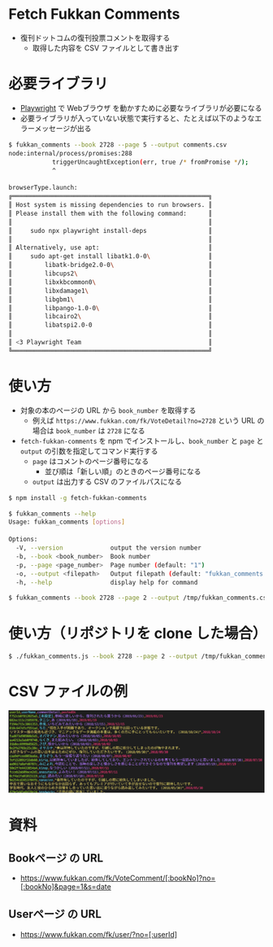 # Fetch Fukkan Comments
- 復刊ドットコムの復刊投票コメントを取得する
  - 取得した内容を CSV ファイルとして書き出す

# 必要ライブラリ
- [Playwright](https://playwright.dev/) で Webブラウザ を動かすために必要なライブラリが必要になる
- 必要ライブラリが入っていない状態で実行すると、たとえば以下のようなエラーメッセージが出る

```bash
$ fukkan_comments --book 2728 --page 5 --output comments.csv
node:internal/process/promises:288
            triggerUncaughtException(err, true /* fromPromise */);
            ^

browserType.launch:
╔══════════════════════════════════════════════════════╗
║ Host system is missing dependencies to run browsers. ║
║ Please install them with the following command:      ║
║                                                      ║
║     sudo npx playwright install-deps                 ║
║                                                      ║
║ Alternatively, use apt:                              ║
║     sudo apt-get install libatk1.0-0\                ║
║         libatk-bridge2.0-0\                          ║
║         libcups2\                                    ║
║         libxkbcommon0\                               ║
║         libxdamage1\                                 ║
║         libgbm1\                                     ║
║         libpango-1.0-0\                              ║
║         libcairo2\                                   ║
║         libatspi2.0-0                                ║
║                                                      ║
║ <3 Playwright Team                                   ║
╚══════════════════════════════════════════════════════╝
```

# 使い方
- 対象の本のページの URL から `book_number` を取得する
  - 例えば `https://www.fukkan.com/fk/VoteDetail?no=2728` という URL の場合は `book_number` は `2728` になる
- `fetch-fukkan-comments` を npm でインストールし、`book_number` と `page` と `output` の引数を指定してコマンド実行する
  - `page` はコメントのページ番号になる
    - 並び順は「新しい順」のときのページ番号になる
  - `output` は出力する CSV のファイルパスになる

```bash
$ npm install -g fetch-fukkan-comments
```

```bash
$ fukkan_comments --help
Usage: fukkan_comments [options]

Options:
  -V, --version             output the version number
  -b, --book <book_number>  Book number
  -p, --page <page_number>  Page number (default: "1")
  -o, --output <filepath>   Output filepath (default: "fukkan_comments.csv")
  -h, --help                display help for command
```

```bash
$ fukkan_comments --book 2728 --page 2 --output /tmp/fukkan_comments.csv
```

# 使い方（リポジトリを clone した場合）

```bash
$ ./fukkan_comments.js --book 2728 --page 2 --output /tmp/fukkan_comments.csv
```

# CSV ファイルの例
![CSV ファイルの例](./csv_screenshot.png)

# 資料

## Bookページ の URL
- https://www.fukkan.com/fk/VoteComment/[:bookNo]?no=[:bookNo]&page=1&s=date

## Userページ の URL
- https://www.fukkan.com/fk/user/?no=[:userId]
